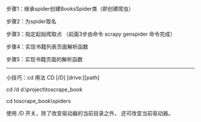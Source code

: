 步骤1：继承spider创建BooksSpider类（即创建爬虫）

步骤2：为spider取名 

步骤3：指定起始爬取点 
（前面3步由命令 scrapy genspider 命令完成）

步骤4：实现书籍列表页面解析函数

步骤5：实现书籍页面的解析函数


---------
小技巧：cd 用法 CD [/D] [drive:][path]

cd /d d:\project\toscrape_book

cd toscrape_book\spiders

使用 /D 开关，除了改变驱动器的当前目录之外，
还可改变当前驱动器。
